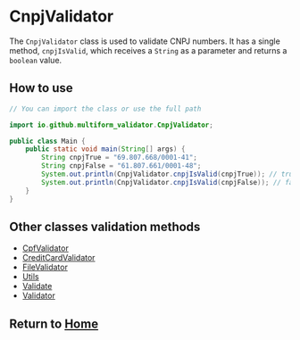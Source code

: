 # CnpjValidator

The `CnpjValidator` class is used to validate CNPJ numbers. It has a single method, `cnpjIsValid`, which receives
a `String` as a parameter and returns a `boolean` value.

## How to use

```java
// You can import the class or use the full path

import io.github.multiform_validator.CnpjValidator;

public class Main {
    public static void main(String[] args) {
        String cnpjTrue = "69.807.668/0001-41";
        String cnpjFalse = "61.807.661/0001-48";
        System.out.println(CnpjValidator.cnpjIsValid(cnpjTrue)); // true
        System.out.println(CnpjValidator.cnpjIsValid(cnpjFalse)); // false
    }
}
```

## Other classes validation methods

- [CpfValidator](https://multiform-validator.github.io/java/classes/CpfValidator)
- [CreditCardValidator](https://multiform-validator.github.io/java/classes/CreditCardValidator)
- [FileValidator](https://multiform-validator.github.io/java/classes/FileValidator)
- [Utils](https://multiform-validator.github.io/java/classes/Utils)
- [Validate](https://multiform-validator.github.io/java/classes/Validate)
- [Validator](https://multiform-validator.github.io/java/classes/Validator)

## Return to [Home](https://multiform-validator.github.io/java/)